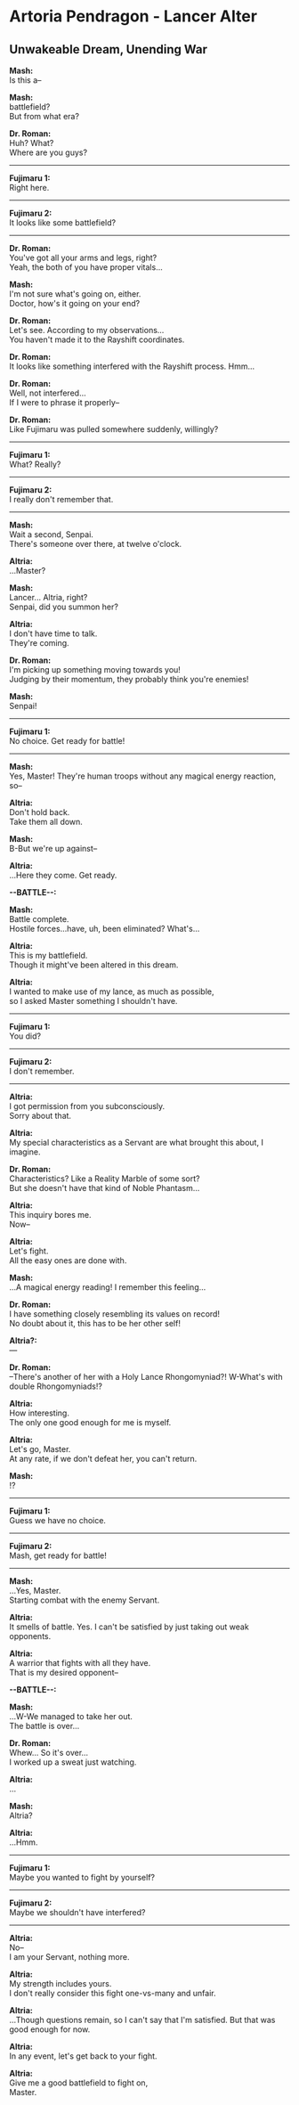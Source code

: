 # Artoria Pendragon - Lancer Alter  
  
## Unwakeable Dream, Unending War  
  
**Mash:**   
Is this a&ndash;  
  
   
**Mash:**   
battlefield?  
But from what era?  
  
   
**Dr. Roman:**   
Huh? What?  
Where are you guys?  
  
   
  
---  
  
**Fujimaru 1:**   
Right here.  
  
---  
  
**Fujimaru 2:**   
It looks like some battlefield?  
   
  
  
---  
   
**Dr. Roman:**   
You've got all your arms and legs, right?  
Yeah, the both of you have proper vitals...  
  
   
**Mash:**   
I'm not sure what's going on, either.  
Doctor, how's it going on your end?  
  
   
**Dr. Roman:**   
Let's see. According to my observations...  
You haven't made it to the Rayshift coordinates.  
  
   
**Dr. Roman:**   
It looks like something interfered with the Rayshift process. Hmm...  
  
   
**Dr. Roman:**   
Well, not interfered...  
If I were to phrase it properly&ndash;  
  
   
**Dr. Roman:**   
Like Fujimaru was pulled somewhere suddenly, willingly?  
  
   
  
---  
  
**Fujimaru 1:**   
What? Really?  
  
---  
  
**Fujimaru 2:**   
I really don't remember that.  
   
  
  
---  
   
**Mash:**   
Wait a second, Senpai.  
There's someone over there, at twelve o'clock.  
  
   
**Altria:**   
...Master?  
  
   
**Mash:**   
Lancer... Altria, right?  
Senpai, did you summon her?  
  
   
**Altria:**   
I don't have time to talk.  
They're coming.  
  
   
**Dr. Roman:**   
I'm picking up something moving towards you!  
Judging by their momentum, they probably think you're enemies!  
  
   
**Mash:**   
Senpai!  
  
   
  
---  
  
**Fujimaru 1:**   
No choice. Get ready for battle!  
   
  
  
---  
   
**Mash:**   
Yes, Master! They're human troops without any magical energy reaction, so&ndash;  
  
   
**Altria:**   
Don't hold back.  
Take them all down.  
  
   
**Mash:**   
B-But we're up against&ndash;  
  
   
**Altria:**   
...Here they come. Get ready.  
  
  
**--BATTLE--:**  
  
**Mash:**   
Battle complete.  
Hostile forces...have, uh, been eliminated? What's...  
  
   
**Altria:**   
This is my battlefield.  
Though it might've been altered in this dream.  
  
   
**Altria:**   
I wanted to make use of my lance, as much as possible,  
so I asked Master something I shouldn't have.  
  
   
  
---  
  
**Fujimaru 1:**   
You did?  
  
---  
  
**Fujimaru 2:**   
I don't remember.  
   
  
  
---  
   
**Altria:**   
I got permission from you subconsciously.  
Sorry about that.  
  
   
**Altria:**   
My special characteristics as a Servant are what brought this about, I imagine.  
  
   
**Dr. Roman:**   
Characteristics? Like a Reality Marble of some sort?  
But she doesn't have that kind of Noble Phantasm...  
  
   
**Altria:**   
This inquiry bores me.  
Now&ndash;  
  
   
**Altria:**   
Let's fight.  
All the easy ones are done with.  
  
   
**Mash:**   
...A magical energy reading! I remember this feeling...  
  
   
**Dr. Roman:**   
I have something closely resembling its values on record!  
No doubt about it, this has to be her other self!  
  
   
**Altria?:**  
&mdash;  
  
   
**Dr. Roman:**   
&ndash;There's another of her with a Holy Lance Rhongomyniad?! W-What's with double Rhongomyniads!?  
  
   
**Altria:**   
How interesting.  
The only one good enough for me is myself.  
  
   
**Altria:**   
Let's go, Master.  
At any rate, if we don't defeat her, you can't return.  
  
   
**Mash:**   
!?  
  
   
  
---  
  
**Fujimaru 1:**   
Guess we have no choice.  
  
---  
  
**Fujimaru 2:**   
Mash, get ready for battle!  
   
  
  
---  
   
**Mash:**   
...Yes, Master.  
Starting combat with the enemy Servant.  
  
   
**Altria:**   
It smells of battle. Yes. I can't be satisfied by just taking out weak opponents.  
  
   
**Altria:**   
A warrior that fights with all they have.  
That is my desired opponent&ndash;  
  
  
**--BATTLE--:**  
  
**Mash:**   
...W-We managed to take her out.  
The battle is over...  
  
   
**Dr. Roman:**   
Whew... So it's over...  
I worked up a sweat just watching.  
  
   
**Altria:**   
...  
  
   
**Mash:**   
Altria?  
  
   
**Altria:**   
...Hmm.  
  
   
  
---  
  
**Fujimaru 1:**   
Maybe you wanted to fight by yourself?  
  
---  
  
**Fujimaru 2:**   
Maybe we shouldn't have interfered?  
   
  
  
---  
   
**Altria:**   
No&ndash;  
I am your Servant, nothing more.  
  
   
**Altria:**   
My strength includes yours.  
I don't really consider this fight one-vs-many and unfair.  
  
   
**Altria:**   
...Though questions remain, so I can't say that I'm satisfied. But that was good enough for now.  
  
   
**Altria:**   
In any event, let's get back to your fight.  
  
   
**Altria:**   
Give me a good battlefield to fight on,  
Master.  
  
  
  
  